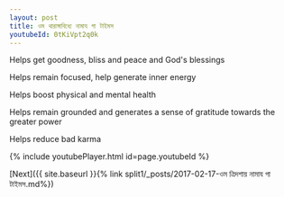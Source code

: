 ```yaml
---
layout: post
title: ওম থারাঙ্গাবিধ্যে নামায গা টাইমস
youtubeId: 0tKiVpt2q0k
---
```

 
 
Helps get goodness, bliss and peace and God's blessings
 
Helps remain focused, help generate inner energy 
 
Helps boost physical and mental health 
 
Helps remain grounded and generates a sense of gratitude towards the greater power 
 
Helps reduce bad karma
 
 
 
 


{% include youtubePlayer.html id=page.youtubeId %}
 
[Next]({{ site.baseurl }}{% link  split1/_posts/2017-02-17-ওম ত্রিদশায় নামায গা টাইমস.md%})
 
